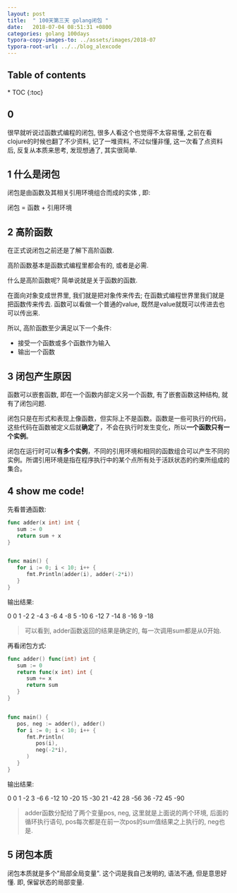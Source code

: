 ```yaml
---
layout: post
title:  " 100天第三天 golang闭包 "
date:   2018-07-04 08:51:31 +0800
categories: golang 100days
typora-copy-images-to: ../assets/images/2018-07
typora-root-url: ../../blog_alexcode
---
```

<h2>Table of contents</h2>
* TOC
{:toc}


## 0 

很早就听说过函数式编程的闭包, 很多人看这个也觉得不太容易懂, 之前在看clojure的时候也翻了不少资料, 记了一堆资料, 不过似懂非懂, 这一次看了点资料后, 反复从本质来思考, 发现想通了, 其实很简单. 



## 1 什么是闭包

闭包是由函数及其相关引用环境组合而成的实体 , 即:

闭包 = 函数 + 引用环境



## 2 高阶函数

在正式说闭包之前还是了解下高阶函数. 



高阶函数基本是函数式编程里都会有的, 或者是必需. 

什么是高阶函数呢? 简单说就是关于函数的函数. 

在面向对象变成世界里, 我们就是把对象传来传去; 在函数式编程世界里我们就是把函数传来传去. 函数可以看做一个普通的value, 既然是value就既可以传进去也可以传出来. 



所以, 高阶函数至少满足以下一个条件:

- 接受一个函数或多个函数作为输入
- 输出一个函数





## 3 闭包产生原因

函数可以嵌套函数, 即在一个函数内部定义另一个函数, 有了嵌套函数这种结构, 就有了闭包问题. 



闭包只是在形式和表现上像函数，但实际上不是函数。函数是一些可执行的代码，这些代码在函数被定义后就**确定**了，不会在执行时发生变化，所以**一个函数只有一个实例**。

闭包在运行时可以**有多个实例**，不同的引用环境和相同的函数组合可以产生不同的实例。所谓引用环境是指在程序执行中的某个点所有处于活跃状态的约束所组成的集合。



## 4 show me code!

先看普通函数:

```go
func adder(x int) int {
   sum := 0
   return sum + x
}


func main() {
   for i := 0; i < 10; i++ {
      fmt.Println(adder(i), adder(-2*i))
   }
}
```

输出结果:

0 0
1 -2
2 -4
3 -6
4 -8
5 -10
6 -12
7 -14
8 -16
9 -18

> 可以看到, adder函数返回的结果是确定的, 每一次调用sum都是从0开始. 



再看闭包方式:

```go
func adder() func(int) int {
   sum := 0
   return func(x int) int {
      sum += x
      return sum
   }
}


func main() {
   pos, neg := adder(), adder()
   for i := 0; i < 10; i++ {
      fmt.Println(
         pos(i),
         neg(-2*i),
      )
   }
}
```

输出结果:

0 0
1 -2
3 -6
6 -12
10 -20
15 -30
21 -42
28 -56
36 -72
45 -90

> adder函数分配给了两个变量pos, neg, 这里就是上面说的两个环境, 后面的循环执行语句, pos每次都是在前一次pos的sum值结果之上执行的, neg也是. 



## 5 闭包本质

闭包本质就是多个"局部全局变量".   这个词是我自己发明的, 语法不通, 但是意思好懂.   即, 保留状态的局部变量. 
